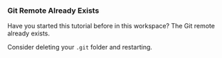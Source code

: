 ### Git Remote Already Exists

Have you started this tutorial before in this workspace? The Git remote already exists.

Consider deleting your `.git` folder and restarting.
